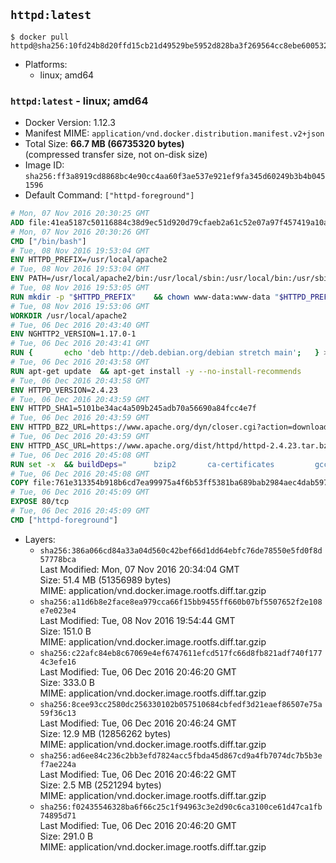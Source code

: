 ## `httpd:latest`

```console
$ docker pull httpd@sha256:10fd24b8d20ffd15cb21d49529be5952d828ba3f269564cc8ebe60053293ceba
```

-	Platforms:
	-	linux; amd64

### `httpd:latest` - linux; amd64

-	Docker Version: 1.12.3
-	Manifest MIME: `application/vnd.docker.distribution.manifest.v2+json`
-	Total Size: **66.7 MB (66735320 bytes)**  
	(compressed transfer size, not on-disk size)
-	Image ID: `sha256:ff3a8919cd8868bc4e90cc4aa60f3ae537e921ef9fa345d60249b3b4b0451596`
-	Default Command: `["httpd-foreground"]`

```dockerfile
# Mon, 07 Nov 2016 20:30:25 GMT
ADD file:41ea5187c50116884c38d9ec51d920d79cfaeb2a61c52e07a97f457419a10a4f in / 
# Mon, 07 Nov 2016 20:30:26 GMT
CMD ["/bin/bash"]
# Tue, 08 Nov 2016 19:53:04 GMT
ENV HTTPD_PREFIX=/usr/local/apache2
# Tue, 08 Nov 2016 19:53:04 GMT
ENV PATH=/usr/local/apache2/bin:/usr/local/sbin:/usr/local/bin:/usr/sbin:/usr/bin:/sbin:/bin
# Tue, 08 Nov 2016 19:53:05 GMT
RUN mkdir -p "$HTTPD_PREFIX" 	&& chown www-data:www-data "$HTTPD_PREFIX"
# Tue, 08 Nov 2016 19:53:06 GMT
WORKDIR /usr/local/apache2
# Tue, 06 Dec 2016 20:43:40 GMT
ENV NGHTTP2_VERSION=1.17.0-1
# Tue, 06 Dec 2016 20:43:41 GMT
RUN { 		echo 'deb http://deb.debian.org/debian stretch main'; 	} > /etc/apt/sources.list.d/stretch.list 	&& { 		echo 'Package: *'; 		echo 'Pin: release n=stretch'; 		echo 'Pin-Priority: -10'; 		echo; 		echo 'Package: libnghttp2*'; 		echo "Pin: version $NGHTTP2_VERSION"; 		echo 'Pin-Priority: 990'; 		echo; 	} > /etc/apt/preferences.d/unstable-nghttp2
# Tue, 06 Dec 2016 20:43:58 GMT
RUN apt-get update 	&& apt-get install -y --no-install-recommends 		libapr1 		libaprutil1 		libaprutil1-ldap 		libapr1-dev 		libaprutil1-dev 		liblua5.2-0 		libnghttp2-14=$NGHTTP2_VERSION 		libpcre++0 		libssl1.0.0 		libxml2 	&& rm -r /var/lib/apt/lists/*
# Tue, 06 Dec 2016 20:43:58 GMT
ENV HTTPD_VERSION=2.4.23
# Tue, 06 Dec 2016 20:43:59 GMT
ENV HTTPD_SHA1=5101be34ac4a509b245adb70a56690a84fcc4e7f
# Tue, 06 Dec 2016 20:43:59 GMT
ENV HTTPD_BZ2_URL=https://www.apache.org/dyn/closer.cgi?action=download&filename=httpd/httpd-2.4.23.tar.bz2
# Tue, 06 Dec 2016 20:43:59 GMT
ENV HTTPD_ASC_URL=https://www.apache.org/dist/httpd/httpd-2.4.23.tar.bz2.asc
# Tue, 06 Dec 2016 20:45:08 GMT
RUN set -x 	&& buildDeps=" 		bzip2 		ca-certificates 		gcc 		libnghttp2-dev=$NGHTTP2_VERSION 		liblua5.2-dev 		libpcre++-dev 		libssl-dev 		libxml2-dev 		zlib1g-dev 		make 		wget 	" 	&& apt-get update 	&& apt-get install -y --no-install-recommends -V $buildDeps 	&& rm -r /var/lib/apt/lists/* 		&& wget -O httpd.tar.bz2 "$HTTPD_BZ2_URL" 	&& echo "$HTTPD_SHA1 *httpd.tar.bz2" | sha1sum -c - 	&& wget -O httpd.tar.bz2.asc "$HTTPD_ASC_URL" 	&& export GNUPGHOME="$(mktemp -d)" 	&& gpg --keyserver ha.pool.sks-keyservers.net --recv-keys A93D62ECC3C8EA12DB220EC934EA76E6791485A8 	&& gpg --batch --verify httpd.tar.bz2.asc httpd.tar.bz2 	&& rm -r "$GNUPGHOME" httpd.tar.bz2.asc 		&& mkdir -p src 	&& tar -xf httpd.tar.bz2 -C src --strip-components=1 	&& rm httpd.tar.bz2 	&& cd src 		&& ./configure 		--prefix="$HTTPD_PREFIX" 		--enable-mods-shared=reallyall 	&& make -j "$(nproc)" 	&& make install 		&& cd .. 	&& rm -r src man manual 		&& sed -ri 		-e 's!^(\s*CustomLog)\s+\S+!\1 /proc/self/fd/1!g' 		-e 's!^(\s*ErrorLog)\s+\S+!\1 /proc/self/fd/2!g' 		"$HTTPD_PREFIX/conf/httpd.conf" 		&& apt-get purge -y --auto-remove $buildDeps
# Tue, 06 Dec 2016 20:45:08 GMT
COPY file:761e313354b918b6cd7ea99975a4f6b53ff5381ba689bab2984aec4dab597215 in /usr/local/bin/ 
# Tue, 06 Dec 2016 20:45:09 GMT
EXPOSE 80/tcp
# Tue, 06 Dec 2016 20:45:09 GMT
CMD ["httpd-foreground"]
```

-	Layers:
	-	`sha256:386a066cd84a33a04d560c42bef66d1dd64ebfc76de78550e5fd0f8d57778bca`  
		Last Modified: Mon, 07 Nov 2016 20:34:04 GMT  
		Size: 51.4 MB (51356989 bytes)  
		MIME: application/vnd.docker.image.rootfs.diff.tar.gzip
	-	`sha256:a11d6b8e2face8ea979cca66f15bb9455ff660b07bf5507652f2e108e7e023e4`  
		Last Modified: Tue, 08 Nov 2016 19:54:44 GMT  
		Size: 151.0 B  
		MIME: application/vnd.docker.image.rootfs.diff.tar.gzip
	-	`sha256:c22afc84eb8c67069e4ef6747611efcd517fc66d8fb821adf740f1774c3efe16`  
		Last Modified: Tue, 06 Dec 2016 20:46:20 GMT  
		Size: 333.0 B  
		MIME: application/vnd.docker.image.rootfs.diff.tar.gzip
	-	`sha256:8cee93cc2580dc256330102b057510684cbfedf3d21eaef86507e75a59f36c13`  
		Last Modified: Tue, 06 Dec 2016 20:46:24 GMT  
		Size: 12.9 MB (12856262 bytes)  
		MIME: application/vnd.docker.image.rootfs.diff.tar.gzip
	-	`sha256:ad6ee84c236c2bb3efd7824acc5fbda45d867cd9a4fb7074dc7b5b3ef7ae224a`  
		Last Modified: Tue, 06 Dec 2016 20:46:22 GMT  
		Size: 2.5 MB (2521294 bytes)  
		MIME: application/vnd.docker.image.rootfs.diff.tar.gzip
	-	`sha256:f02435546328ba6f66c25c1f94963c3e2d90c6ca3100ce61d47ca1fb74895d71`  
		Last Modified: Tue, 06 Dec 2016 20:46:20 GMT  
		Size: 291.0 B  
		MIME: application/vnd.docker.image.rootfs.diff.tar.gzip
